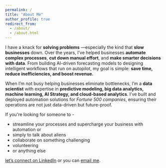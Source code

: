 ```yaml
---
permalink: /
title: "About Me"
author_profile: true
redirect_from: 
  - /about/
  - /about.html
---
```


I have a knack for **solving problems** —especially the kind that **slow businesses** down. Over the years, I’ve helped businesses **automate complex processes**, **cut down manual effort**, and **make smarter decisions with data**. From building AI-driven forecasting models to designing intelligent workflows that run on autopilot, my goal is simple: **save time, reduce inefficiencies, and boost revenue.**

When I’m not busy helping businesses eliminate bottlenecks, I’m a **data scientist** with expertise in **predictive modeling, big data analytics, machine learning, AI Strategy, and cloud-based analytics**. I’ve built and deployed automation solutions for *Fortune 500 companies*, ensuring their operations are not just data-driven but future-proof.

If you're looking for someone to -
- streamline your processes and supercharge your business with automation or 
- simply to talk about aliens 
- collaborate on something challenging
- volunteering
- or anything else 

[let’s connect on LinkedIn](https://linkedin.com/in/sambaths) or you can [email me](mailto:sambaths1@outlook.com).


